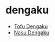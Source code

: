 # dengaku

 * [Tofu Dengaku](../index/t/tofu-dengaku-357333.json)
 * [Nasu Dengaku](../index/n/nasu-dengaku.json)
